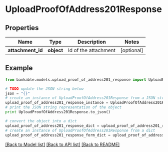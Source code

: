 # UploadProofOfAddress201Response


## Properties

Name | Type | Description | Notes
------------ | ------------- | ------------- | -------------
**attachment_id** | **object** | Id of the attachment | [optional] 

## Example

```python
from bankable.models.upload_proof_of_address201_response import UploadProofOfAddress201Response

# TODO update the JSON string below
json = "{}"
# create an instance of UploadProofOfAddress201Response from a JSON string
upload_proof_of_address201_response_instance = UploadProofOfAddress201Response.from_json(json)
# print the JSON string representation of the object
print UploadProofOfAddress201Response.to_json()

# convert the object into a dict
upload_proof_of_address201_response_dict = upload_proof_of_address201_response_instance.to_dict()
# create an instance of UploadProofOfAddress201Response from a dict
upload_proof_of_address201_response_form_dict = upload_proof_of_address201_response.from_dict(upload_proof_of_address201_response_dict)
```
[[Back to Model list]](../README.md#documentation-for-models) [[Back to API list]](../README.md#documentation-for-api-endpoints) [[Back to README]](../README.md)


